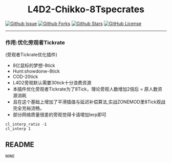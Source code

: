
<div align="center">

# L4D2-Chikko-8Tspecrates

</div>

[![Github Issue](https://img.shields.io/github/issues/Sy1vian/L4D2-Chikko-Tank-swap)](https://github.com/Sy1vian/L4D2-Chikko-Tank-swap/issues)
[![Github Forks](https://img.shields.io/github/forks/Sy1vian/L4D2-Chikko-Tank-swap)](https://github.com/Sy1vian/L4D2-Chikko-Tank-swap/fork)
[![Github Stars](https://img.shields.io/github/stars/Sy1vian/L4D2-Chikko-Tank-swap)](https://github.com/Sy1vian/L4D2-Chikko-Tank-swap)
[![GitHub License](https://img.shields.io/github/license/Sy1vian/L4D2-Chikko-Tank-swap)](https://github.com/Sy1vian/L4D2-Chikko-Tank-swap/blob/master/LICENSE)

---

### 作用:优化旁观者Tickrate
(旁观者Tickrate优化插件)
* 8亿鼠标的梦想-8tick
* Hunt:showdonw-8tick
* COD-20tick
* L4D2旁观默认需要30tick十分浪费资源
* 本插件优化旁观者Tickrate为了8Tick，理论旁观人数增加2倍后  =   原人数资源消耗
* 且在这个基础上增加了平滑插值与延迟补偿算法,实战ZONEMOD里8Tick观战完全充裕流畅，
* 部分网络质量很差的旁观觉得卡请增加lerp即可

```需要增加lerp控制台输入
cl_interp_ratio -1
cl_interp 1
```

## README
```text
NONE
```
